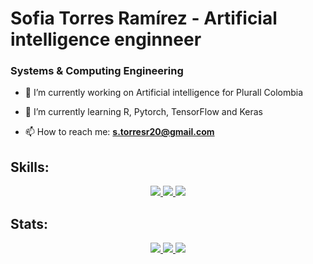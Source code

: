 # Sofia Torres Ramírez - Artificial intelligence enginneer
### Systems & Computing Engineering 

- 🔭 I’m currently working on Artificial intelligence for Plurall Colombia
- 🌱 I’m currently learning R, Pytorch, TensorFlow and Keras

- 📫 How to reach me: **s.torresr20@gmail.com**

## Skills:

<p align="center">
  <a href="https://skillicons.dev">
    <img src="https://skillicons.dev/icons?i=py,pytorch,sklearn,tensorflow,java,ts,js,latex,html,css,gcp&perline=14" />
    <img src="https://skillicons.dev/icons?i=postgres,mongodb,mysql,nestjs,nodejs,postman,cypress,django,react,angular&perline=16" />
    <img src="https://skillicons.dev/icons?i=vscode,notion,azure,github&perline=14" />
  </a>
</p>

## Stats:

<div align="center">
  <a href="https://github-readme-stats.vercel.app">
    <img src="https://github-readme-stats.vercel.app/api?username=storres21&theme=transparent&show_icons=true&hide_border=true&rank_icon=github"/>
  </a>
  <a href="https://github-readme-stats.vercel.app">
    <img src="https://github-readme-stats.vercel.app/api/top-langs/?username=storres21&theme=transparent&layout=donut&size_weight=0.5&count_weight=0.5&hide_border=true"/>
  </a>
  <a href="https://git.io/streak-stats">
    <img src="https://streak-stats.demolab.com?user=storres21&theme=transparent&hide_border=true"/>
  </a>
</div>
